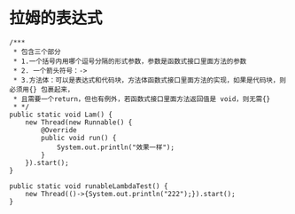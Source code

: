 # 拉姆的表达式 
    
    /***
     * 包含三个部分
     * 1.一个括号内用哪个逗号分隔的形式参数，参数是函数式接口里面方法的参数
     * 2. 一个箭头符号：->
     * 3.方法体：可以是表达式和代码块，方法体函数式接口里面方法的实现，如果是代码块，则必须用{} 包裹起来，
     * 且需要一个return，但也有例外，若函数式接口里面方法返回值是 void，则无需{}
     * */
    public static void Lam() {
        new Thread(new Runnable() {
            @Override
            public void run() {
                System.out.println("效果一样");
            }
        }).start();
	}

    public static void runableLambdaTest() {
        new Thread(()->{System.out.println("222");}).start();
    }